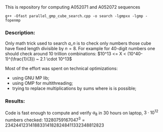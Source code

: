 This is repository for computing A052071 and A052072 sequences
```
g++ -Ofast parallel_gmp_cube_search.cpp -o search -lgmpxx -lgmp -fopenmp
```
### Description:
Only math trick used to search _a\_n_ is to check only numbers those cube have fixed length divisible by $n = 8$.
For example for 40-digit numbers one should check around 10 trillion combinations:
$10^13 <= X < (10^40-1)^(\frac{1}{3}) ~ 2.1 \cdot 10^13$

Most of the effort was spent on technical optimizations:
- using GNU MP lib;
- using OMP for multithreading;
- trying to replace multiplications by sums where is is possible;

### Results:
Code is fast enough to compute and verify $a_8$ in 30 hours on laptop, $3 \cdot 10^12$ numbers checked:
$13280759167047^3 = 2342441231418833141828248411332348812823$
